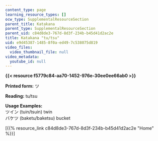 ```yaml
---
content_type: page
learning_resource_types: []
ocw_type: SupplementalResourceSection
parent_title: Katakana
parent_type: SupplementalResourceSection
parent_uid: c84d8de3-767d-8d3f-234b-b45d41d2ac2e
title: Katakana "tu/tsu"
uid: e9d45387-1485-8f0a-ed49-7c538075d819
video_files:
  video_thumbnail_file: null
video_metadata:
  youtube_id: null
---
```


**{{< resource f5779c84-aa70-1452-976e-30ee0ee66ab0 >}}**

**Printed form:** ツ

**Reading:** tu/tsu

**Usage Examples:**  
ツイン (tuin/tsuin) twin  
バケツ (baketu/baketsu) bucket

\[{{% resource_link c84d8de3-767d-8d3f-234b-b45d41d2ac2e "Home" %}}\]